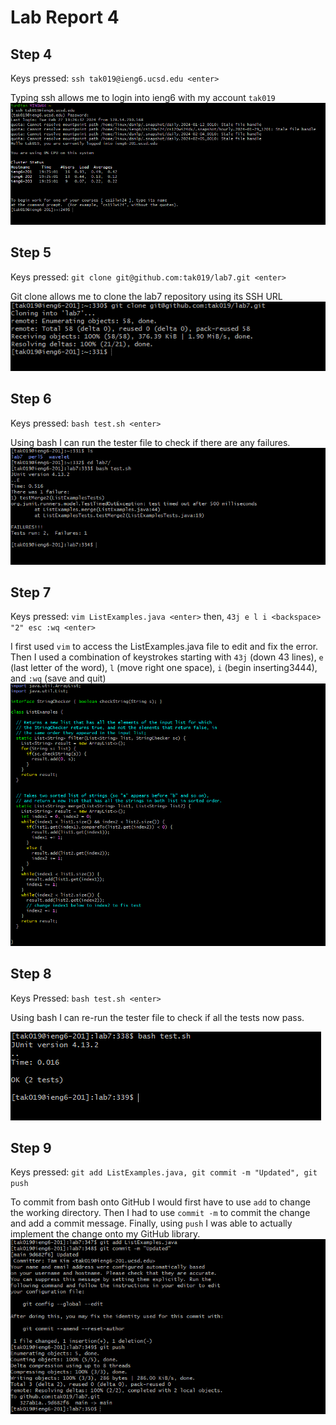 # Lab Report 4

## Step 4
Keys pressed: `ssh tak019@ieng6.ucsd.edu <enter>`

Typing ssh allows me to login into ieng6 with my account `tak019`
![Image](login.PNG)

## Step 5
Keys pressed: `git clone git@github.com:tak019/lab7.git <enter>`

Git clone allows me to clone the lab7 repository using its SSH URL
![Image](clone.PNG) 

## Step 6
Keys pressed: `bash test.sh <enter>`

Using bash I can run the tester file to check if there are any failures.
![Image](failed.PNG)


## Step 7 
Keys pressed: `vim ListExamples.java <enter>` then, `43j e l i <backspace> "2" esc :wq <enter>`

I first used `vim` to access the ListExamples.java file to edit and fix the error. Then I used a combination of keystrokes starting with `43j` (down 43 lines), `e` (last letter of the word), `l` (move right one space), `i` (begin inserting3444), and `:wq` (save and quit)
![Image](fixed.PNG)

## Step 8
Keys Pressed: `bash test.sh <enter>`

Using bash I can re-run the tester file to check if all the tests now pass.

![Image](success.PNG)

## Step 9
Keys pressed: `git add ListExamples.java, git commit -m "Updated", git push`

To commit from bash onto GitHub I would first have to use `add` to change the working directory. Then I had to use `commit -m` to commit the change and add a commit message. Finally, using `push` I was able to actually implement the change onto my GitHub library.
![Image](commit.PNG)
